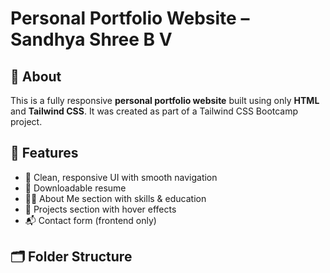# Personal Portfolio Website – Sandhya Shree B V

## 📌 About

This is a fully responsive **personal portfolio website** built using only **HTML** and **Tailwind CSS**. It was created as part of a Tailwind CSS Bootcamp project.

## 🧩 Features

- 🚀 Clean, responsive UI with smooth navigation
- 📄 Downloadable resume
- 🙋‍♀️ About Me section with skills & education
- 🧠 Projects section with hover effects
- 📬 Contact form (frontend only)

## 🗂️ Folder Structure

